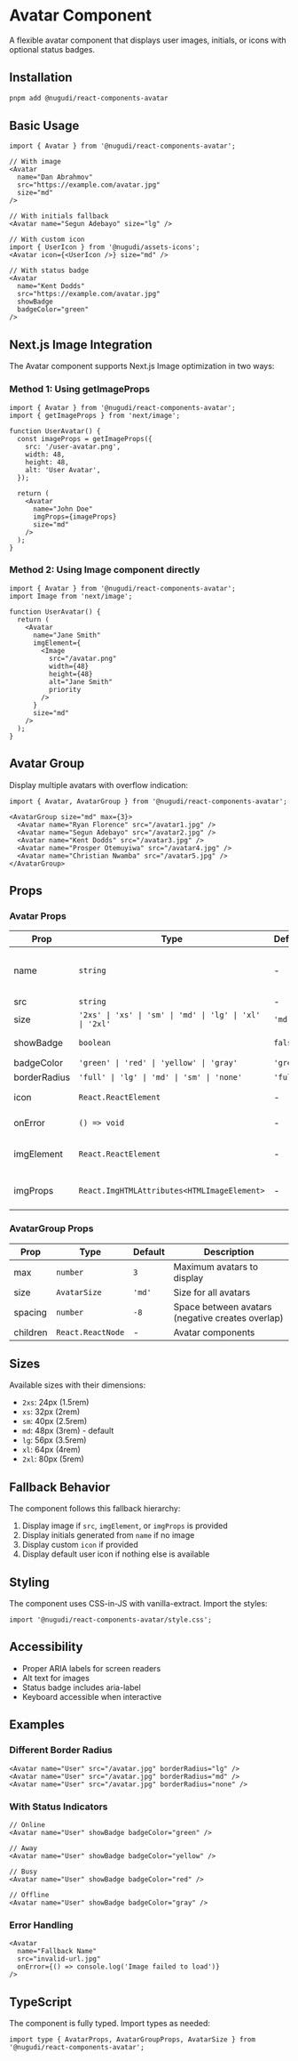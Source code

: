 # Avatar Component

A flexible avatar component that displays user images, initials, or icons with optional status badges.

## Installation

```bash
pnpm add @nugudi/react-components-avatar
```

## Basic Usage

```tsx
import { Avatar } from '@nugudi/react-components-avatar';

// With image
<Avatar
  name="Dan Abrahmov"
  src="https://example.com/avatar.jpg"
  size="md"
/>

// With initials fallback
<Avatar name="Segun Adebayo" size="lg" />

// With custom icon
import { UserIcon } from '@nugudi/assets-icons';
<Avatar icon={<UserIcon />} size="md" />

// With status badge
<Avatar
  name="Kent Dodds"
  src="https://example.com/avatar.jpg"
  showBadge
  badgeColor="green"
/>
```

## Next.js Image Integration

The Avatar component supports Next.js Image optimization in two ways:

### Method 1: Using getImageProps

```tsx
import { Avatar } from '@nugudi/react-components-avatar';
import { getImageProps } from 'next/image';

function UserAvatar() {
  const imageProps = getImageProps({
    src: '/user-avatar.png',
    width: 48,
    height: 48,
    alt: 'User Avatar',
  });

  return (
    <Avatar
      name="John Doe"
      imgProps={imageProps}
      size="md"
    />
  );
}
```

### Method 2: Using Image component directly

```tsx
import { Avatar } from '@nugudi/react-components-avatar';
import Image from 'next/image';

function UserAvatar() {
  return (
    <Avatar
      name="Jane Smith"
      imgElement={
        <Image
          src="/avatar.png"
          width={48}
          height={48}
          alt="Jane Smith"
          priority
        />
      }
      size="md"
    />
  );
}
```

## Avatar Group

Display multiple avatars with overflow indication:

```tsx
import { Avatar, AvatarGroup } from '@nugudi/react-components-avatar';

<AvatarGroup size="md" max={3}>
  <Avatar name="Ryan Florence" src="/avatar1.jpg" />
  <Avatar name="Segun Adebayo" src="/avatar2.jpg" />
  <Avatar name="Kent Dodds" src="/avatar3.jpg" />
  <Avatar name="Prosper Otemuyiwa" src="/avatar4.jpg" />
  <Avatar name="Christian Nwamba" src="/avatar5.jpg" />
</AvatarGroup>
```

## Props

### Avatar Props

| Prop | Type | Default | Description |
|------|------|---------|-------------|
| name | `string` | - | Name used for alt text and initials generation |
| src | `string` | - | Image URL |
| size | `'2xs' \| 'xs' \| 'sm' \| 'md' \| 'lg' \| 'xl' \| '2xl'` | `'md'` | Avatar size |
| showBadge | `boolean` | `false` | Show status badge |
| badgeColor | `'green' \| 'red' \| 'yellow' \| 'gray'` | `'green'` | Badge color |
| borderRadius | `'full' \| 'lg' \| 'md' \| 'sm' \| 'none'` | `'full'` | Border radius |
| icon | `React.ReactElement` | - | Custom fallback icon |
| onError | `() => void` | - | Image error handler |
| imgElement | `React.ReactElement` | - | Custom image element (for Next.js Image) |
| imgProps | `React.ImgHTMLAttributes<HTMLImageElement>` | - | Image props (for Next.js getImageProps) |

### AvatarGroup Props

| Prop | Type | Default | Description |
|------|------|---------|-------------|
| max | `number` | `3` | Maximum avatars to display |
| size | `AvatarSize` | `'md'` | Size for all avatars |
| spacing | `number` | `-8` | Space between avatars (negative creates overlap) |
| children | `React.ReactNode` | - | Avatar components |

## Sizes

Available sizes with their dimensions:
- `2xs`: 24px (1.5rem)
- `xs`: 32px (2rem)
- `sm`: 40px (2.5rem)
- `md`: 48px (3rem) - default
- `lg`: 56px (3.5rem)
- `xl`: 64px (4rem)
- `2xl`: 80px (5rem)

## Fallback Behavior

The component follows this fallback hierarchy:
1. Display image if `src`, `imgElement`, or `imgProps` is provided
2. Display initials generated from `name` if no image
3. Display custom `icon` if provided
4. Display default user icon if nothing else is available

## Styling

The component uses CSS-in-JS with vanilla-extract. Import the styles:

```tsx
import '@nugudi/react-components-avatar/style.css';
```

## Accessibility

- Proper ARIA labels for screen readers
- Alt text for images
- Status badge includes aria-label
- Keyboard accessible when interactive

## Examples

### Different Border Radius

```tsx
<Avatar name="User" src="/avatar.jpg" borderRadius="lg" />
<Avatar name="User" src="/avatar.jpg" borderRadius="md" />
<Avatar name="User" src="/avatar.jpg" borderRadius="none" />
```

### With Status Indicators

```tsx
// Online
<Avatar name="User" showBadge badgeColor="green" />

// Away
<Avatar name="User" showBadge badgeColor="yellow" />

// Busy
<Avatar name="User" showBadge badgeColor="red" />

// Offline
<Avatar name="User" showBadge badgeColor="gray" />
```

### Error Handling

```tsx
<Avatar
  name="Fallback Name"
  src="invalid-url.jpg"
  onError={() => console.log('Image failed to load')}
/>
```

## TypeScript

The component is fully typed. Import types as needed:

```tsx
import type { AvatarProps, AvatarGroupProps, AvatarSize } from '@nugudi/react-components-avatar';
```